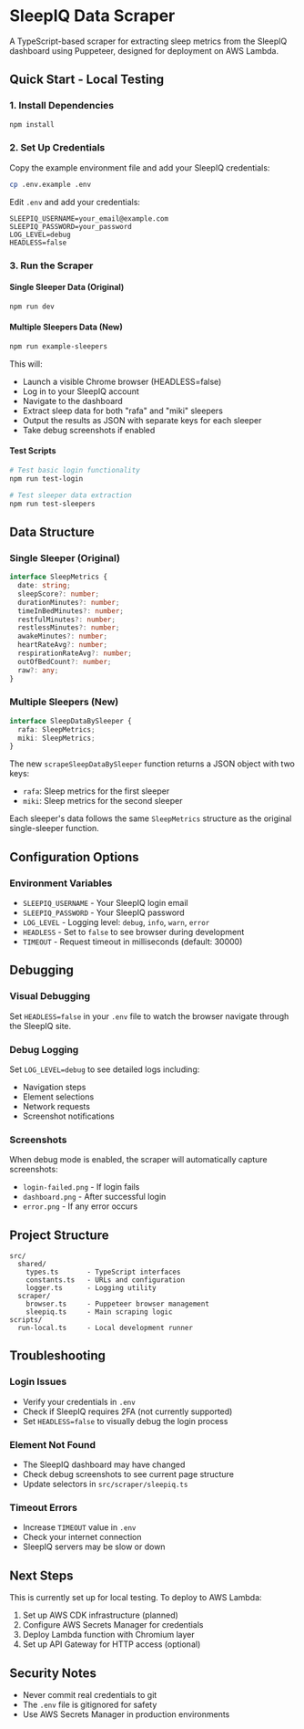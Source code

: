 # SleepIQ Data Scraper

A TypeScript-based scraper for extracting sleep metrics from the SleepIQ dashboard using Puppeteer, designed for deployment on AWS Lambda.

## Quick Start - Local Testing

### 1. Install Dependencies
```bash
npm install
```

### 2. Set Up Credentials
Copy the example environment file and add your SleepIQ credentials:
```bash
cp .env.example .env
```

Edit `.env` and add your credentials:
```env
SLEEPIQ_USERNAME=your_email@example.com
SLEEPIQ_PASSWORD=your_password
LOG_LEVEL=debug
HEADLESS=false
```

### 3. Run the Scraper

#### Single Sleeper Data (Original)
```bash
npm run dev
```

#### Multiple Sleepers Data (New)
```bash
npm run example-sleepers
```

This will:
- Launch a visible Chrome browser (HEADLESS=false)
- Log in to your SleepIQ account
- Navigate to the dashboard
- Extract sleep data for both "rafa" and "miki" sleepers
- Output the results as JSON with separate keys for each sleeper
- Take debug screenshots if enabled

#### Test Scripts
```bash
# Test basic login functionality
npm run test-login

# Test sleeper data extraction
npm run test-sleepers
```

## Data Structure

### Single Sleeper (Original)
```typescript
interface SleepMetrics {
  date: string;
  sleepScore?: number;
  durationMinutes?: number;
  timeInBedMinutes?: number;
  restfulMinutes?: number;
  restlessMinutes?: number;
  awakeMinutes?: number;
  heartRateAvg?: number;
  respirationRateAvg?: number;
  outOfBedCount?: number;
  raw?: any;
}
```

### Multiple Sleepers (New)
```typescript
interface SleepDataBySleeper {
  rafa: SleepMetrics;
  miki: SleepMetrics;
}
```

The new `scrapeSleepDataBySleeper` function returns a JSON object with two keys:
- `rafa`: Sleep metrics for the first sleeper
- `miki`: Sleep metrics for the second sleeper

Each sleeper's data follows the same `SleepMetrics` structure as the original single-sleeper function.

## Configuration Options

### Environment Variables
- `SLEEPIQ_USERNAME` - Your SleepIQ login email
- `SLEEPIQ_PASSWORD` - Your SleepIQ password
- `LOG_LEVEL` - Logging level: `debug`, `info`, `warn`, `error`
- `HEADLESS` - Set to `false` to see browser during development
- `TIMEOUT` - Request timeout in milliseconds (default: 30000)

## Debugging

### Visual Debugging
Set `HEADLESS=false` in your `.env` file to watch the browser navigate through the SleepIQ site.

### Debug Logging
Set `LOG_LEVEL=debug` to see detailed logs including:
- Navigation steps
- Element selections
- Network requests
- Screenshot notifications

### Screenshots
When debug mode is enabled, the scraper will automatically capture screenshots:
- `login-failed.png` - If login fails
- `dashboard.png` - After successful login
- `error.png` - If any error occurs

## Project Structure

```
src/
  shared/
    types.ts       - TypeScript interfaces
    constants.ts   - URLs and configuration
    logger.ts      - Logging utility
  scraper/
    browser.ts     - Puppeteer browser management
    sleepiq.ts     - Main scraping logic
scripts/
  run-local.ts     - Local development runner
```

## Troubleshooting

### Login Issues
- Verify your credentials in `.env`
- Check if SleepIQ requires 2FA (not currently supported)
- Set `HEADLESS=false` to visually debug the login process

### Element Not Found
- The SleepIQ dashboard may have changed
- Check debug screenshots to see current page structure
- Update selectors in `src/scraper/sleepiq.ts`

### Timeout Errors
- Increase `TIMEOUT` value in `.env`
- Check your internet connection
- SleepIQ servers may be slow or down

## Next Steps

This is currently set up for local testing. To deploy to AWS Lambda:

1. Set up AWS CDK infrastructure (planned)
2. Configure AWS Secrets Manager for credentials
3. Deploy Lambda function with Chromium layer
4. Set up API Gateway for HTTP access (optional)

## Security Notes

- Never commit real credentials to git
- The `.env` file is gitignored for safety
- Use AWS Secrets Manager in production environments